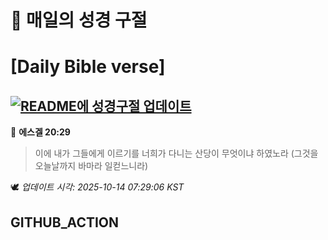 # 🙏 매일의 성경 구절
# [Daily Bible verse]
## [![README에 성경구절 업데이트](https://github.com/DONGSUKA/first_test/actions/workflows/update-readme-bible.yml/badge.svg)](https://github.com/DONGSUKA/first_test/actions/workflows/update-readme-bible.yml)
<!-- START_BIBLE_VERSE -->
📖 **에스겔 20:29**
> 이에 내가 그들에게 이르기를 너희가 다니는 산당이 무엇이냐 하였노라 (그것을 오늘날까지 바마라 일컫느니라)

🕊️ _업데이트 시각: 2025-10-14 07:29:06 KST_
  <!-- END_BIBLE_VERSE -->
## GITHUB_ACTION
